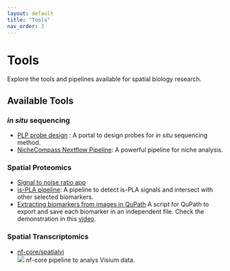 ```yaml
---
layout: default
title: "Tools"
nav_order: 3
---
```

# Tools

Explore the tools and pipelines available for spatial biology research.

## Available Tools
### _in situ_ sequencing  
- [PLP probe design](https://ra427c910.serve.scilifelab.se/) : A portal to design probes for _in situ_ sequencing method.  
- [NicheCompass Nextflow Pipeline](/Units/In_Situ_Sequencing/Codes/Workflows/NicheCompass/README.md): A powerful pipeline for niche analysis.  

### Spatial Proteomics  
- [Signal to noise ratio app](https://snrapp.serve.scilifelab.se/)   
- [is-PLA pipeline](https://github.com/BIIFSweden/6870_isPLA): A pipeline to detect is-PLA signals and intersect with other selected biomarkers.    
- [Extracting biomarkers from images in QuPath](Units/Spatial_Proteomics/Codes/Scripts/Extracting_multichannel_images.groovy) A script for QuPath to export and save each biomarker in an independent file. Check the demonstration in this [video](https://youtu.be/802NyI9pbeA?si=17kpN-bibHgxVvc4).

### Spatial Transcriptomics  
- [nf-core/spatialvi](https://nf-co.re/spatialvi/dev/)  
![]('./Images/spatialvi_subway.png')  nf-core pipeline to analys Visium data.  

